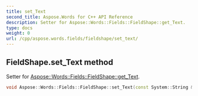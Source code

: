 ```yaml
---
title: set_Text
second_title: Aspose.Words for C++ API Reference
description: Setter for Aspose::Words::Fields::FieldShape::get_Text. 
type: docs
weight: 0
url: /cpp/aspose.words.fields/fieldshape/set_text/
---
```

## FieldShape.set_Text method


Setter for [Aspose::Words::Fields::FieldShape::get_Text](../get_text/).

```cpp
void Aspose::Words::Fields::FieldShape::set_Text(const System::String &value)
```

